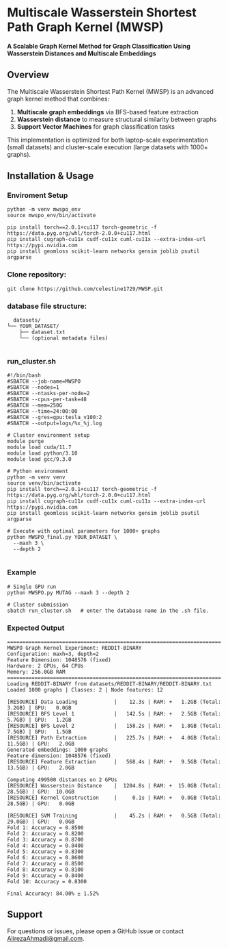# Multiscale Wasserstein Shortest Path Graph Kernel (MWSP)

**A Scalable Graph Kernel Method for Graph Classification Using Wasserstein Distances and Multiscale Embeddings**

## Overview

The Multiscale Wasserstein Shortest Path Kernel (MWSP) is an advanced graph kernel method that combines:

1. **Multiscale graph embeddings** via BFS-based feature extraction
2. **Wasserstein distance** to measure structural similarity between graphs
3. **Support Vector Machines** for graph classification tasks

This implementation is optimized for both laptop-scale experimentation (small datasets) and cluster-scale execution (large datasets with 1000+ graphs).


## Installation & Usage

### Enviroment Setup
  ```
  python -m venv mwspo_env
  source mwspo_env/bin/activate

  pip install torch==2.0.1+cu117 torch-geometric -f https://data.pyg.org/whl/torch-2.0.0+cu117.html
  pip install cugraph-cu11x cudf-cu11x cuml-cu11x --extra-index-url https://pypi.nvidia.com
  pip install geomloss scikit-learn networkx gensim joblib psutil argparse
  ```


 ### Clone repository:

```
git clone https://github.com/celestine1729/MWSP.git
```
### database file structure:
```
  datasets/
└── YOUR_DATASET/
    ├── dataset.txt
    └── (optional metadata files)
  
```

### run_cluster.sh
```
#!/bin/bash
#SBATCH --job-name=MWSPO
#SBATCH --nodes=1
#SBATCH --ntasks-per-node=2
#SBATCH --cpus-per-task=48
#SBATCH --mem=250G
#SBATCH --time=24:00:00
#SBATCH --gres=gpu:tesla_v100:2
#SBATCH --output=logs/%x_%j.log

# Cluster environment setup
module purge
module load cuda/11.7
module load python/3.10
module load gcc/9.3.0

# Python environment
python -m venv venv
source venv/bin/activate
pip install torch==2.0.1+cu117 torch-geometric -f https://data.pyg.org/whl/torch-2.0.0+cu117.html
pip install cugraph-cu11x cudf-cu11x cuml-cu11x --extra-index-url https://pypi.nvidia.com
pip install geomloss scikit-learn networkx gensim joblib psutil argparse

# Execute with optimal parameters for 1000+ graphs
python MWSPO_final.py YOUR_DATASET \
  --maxh 3 \
  --depth 2
  
```


### Example

```
# Single GPU run
python MWSPO.py MUTAG --maxh 3 --depth 2

# Cluster submission
sbatch run_cluster.sh   # enter the database name in the .sh file.
```
### Expected Output

```
======================================================================
MWSPO Graph Kernel Experiment: REDDIT-BINARY
Configuration: maxh=3, depth=2
Feature Dimension: 1048576 (fixed)
Hardware: 2 GPUs, 64 CPUs
Memory: 256.0GB RAM
======================================================================
Loading REDDIT-BINARY from datasets/REDDIT-BINARY/REDDIT-BINARY.txt
Loaded 1000 graphs | Classes: 2 | Node features: 12

[RESOURCE] Data Loading            |    12.3s | RAM: +   1.2GB (Total:  3.2GB) | GPU:   0.0GB
[RESOURCE] BFS Level 1             |   142.5s | RAM: +   2.5GB (Total:  5.7GB) | GPU:   1.2GB
[RESOURCE] BFS Level 2             |   158.2s | RAM: +   1.8GB (Total:  7.5GB) | GPU:   1.5GB
[RESOURCE] Path Extraction         |   225.7s | RAM: +   4.0GB (Total: 11.5GB) | GPU:   2.0GB
Generated embeddings: 1000 graphs
Feature dimension: 1048576 (fixed)
[RESOURCE] Feature Extraction      |   568.4s | RAM: +   9.5GB (Total: 13.5GB) | GPU:   2.0GB

Computing 499500 distances on 2 GPUs
[RESOURCE] Wasserstein Distance    |  1204.8s | RAM: +  15.0GB (Total: 28.5GB) | GPU:  10.0GB
[RESOURCE] Kernel Construction     |     0.1s | RAM: +   0.0GB (Total: 28.5GB) | GPU:   0.0GB

[RESOURCE] SVM Training            |    45.2s | RAM: +   0.5GB (Total: 29.0GB) | GPU:   0.0GB
Fold 1: Accuracy = 0.8500
Fold 2: Accuracy = 0.8200
Fold 3: Accuracy = 0.8700
Fold 4: Accuracy = 0.8400
Fold 5: Accuracy = 0.8300
Fold 6: Accuracy = 0.8600
Fold 7: Accuracy = 0.8500
Fold 8: Accuracy = 0.8100
Fold 9: Accuracy = 0.8400
Fold 10: Accuracy = 0.8300

Final Accuracy: 84.00% ± 1.52%
```

## Support

For questions or issues, please open a GitHub issue or contact AlirezaAhmadi@gmail.com.

